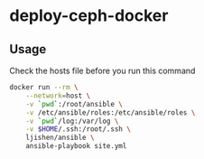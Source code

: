 # deploy-ceph-docker

## Usage
Check the hosts file before you run this command

```bash
docker run --rm \
    --network=host \
    -v `pwd`:/root/ansible \
    -v /etc/ansible/roles:/etc/ansible/roles \
    -v `pwd`/log:/var/log \
    -v $HOME/.ssh:/root/.ssh \
    ljishen/ansible \
    ansible-playbook site.yml
```
